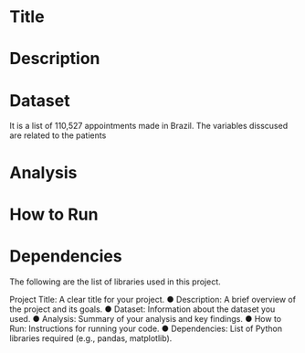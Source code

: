 # Title 

# Description

# Dataset
It is a list of 110,527 appointments made in Brazil. The variables disscused are related to the patients 

# Analysis

# How to Run

# Dependencies
The following are the list of libraries used in this project. 

Project Title: A clear title for your project.
● Description: A brief overview of the project and its goals.
● Dataset: Information about the dataset you used.
● Analysis: Summary of your analysis and key findings.
● How to Run: Instructions for running your code.
● Dependencies: List of Python libraries required (e.g., pandas, matplotlib).
